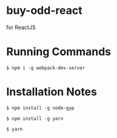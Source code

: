# buy-odd-react
for ReactJS

# Running Commands
```
$ npm i -g webpack-dev-server
```


# Installation Notes

```
$ npm install -g node-gyp

$ npm install -g yarn

$ yarn

```
